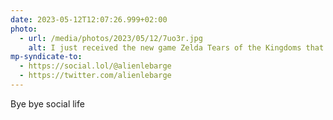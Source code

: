 ```yaml
---
date: 2023-05-12T12:07:26.999+02:00
photo:
  - url: /media/photos/2023/05/12/7uo3r.jpg
    alt: I just received the new game Zelda Tears of the Kingdoms that I hold in my hand
mp-syndicate-to:
  - https://social.lol/@alienlebarge
  - https://twitter.com/alienlebarge
---
```

Bye bye social life
